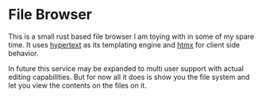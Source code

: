 # File Browser

This is a small rust based file browser I am toying with in some of my spare time. It uses [hypertext](https://crates.io/crates/hypertext) as its templating engine and [htmx](https://htmx.org) for client side behavior.

In future this service may be expanded to multi user support with actual editing capabilities. But for now all it does is show you the file system and let you view the contents on the files on it.
